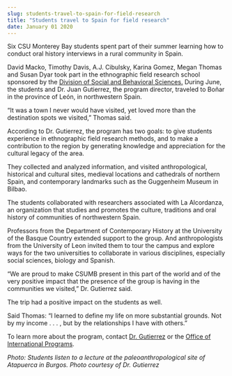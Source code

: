 ```yaml
---
slug: students-travel-to-spain-for-field-research
title: "Students travel to Spain for field research"
date: January 01 2020
---
```


<p>Six CSU Monterey Bay students spent part of their summer learning how to conduct oral history interviews in a rural community in Spain.
</p><p>David Macko, Timothy Davis, A.J. Cibulsky, Karina Gomez, Megan Thomas and Susan Dyar took part in the ethnographic field research school sponsored by the <a href="http://sbgs.csumb.edu/social-behavioral-sciences-major">Division of Social and Behavioral Sciences.</a> During June, the students and Dr. Juan Gutierrez, the program director, traveled to Boñar in the province of León, in northwestern Spain.
</p><p>“It was a town I never would have visited, yet loved more than the destination spots we visited,” Thomas said.
</p><p>According to Dr. Gutierrez, the program has two goals: to give students experience in ethnographic field research methods, and to make a contribution to the region by generating knowledge and appreciation for the cultural legacy of the area.
</p><p>They collected and analyzed information, and visited anthropological, historical and cultural sites, medieval locations and cathedrals of northern Spain, and contemporary landmarks such as the Guggenheim Museum in Bilbao.
</p><p>The students collaborated with researchers associated with La Alcordanza, an organization that studies and promotes the culture, traditions and oral history of communities of northwestern Spain.
</p><p>Professors from the Department of Contemporary History at the University of the Basque Country extended support to the group. And anthropologists from the University of Leon invited them to tour the campus and explore ways for the two universities to collaborate in various disciplines, especially social sciences, biology and Spanish.
</p><p>“We are proud to make CSUMB present in this part of the world and of the very positive impact that the presence of the group is having in the communities we visited,” Dr. Gutierrez said.
</p><p>The trip had a positive impact on the students as well.
</p><p>Said Thomas: “I learned to define my life on more substantial grounds. Not by my income . . . , but by the relationships I have with others.”
</p><p>To learn more about the program, contact <a href="http://sbgs.csumb.edu/faculty/dr-juan-josé-gutiérrez">Dr. Gutierrez</a> or the <a href="http://international.csumb.edu/index.htm">Office of International Programs</a>.
</p><p><em>Photo: Students listen to a lecture at the paleoanthropological site of Atapuerca in Burgos. Photo courtesy of Dr. Gutierrez</em>
</p>
